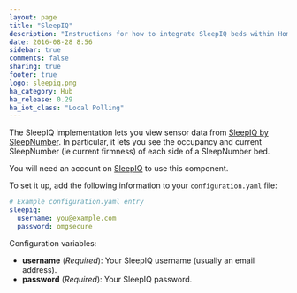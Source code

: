 ```yaml
---
layout: page
title: "SleepIQ"
description: "Instructions for how to integrate SleepIQ beds within Home Assistant."
date: 2016-08-28 8:56
sidebar: true
comments: false
sharing: true
footer: true
logo: sleepiq.png
ha_category: Hub
ha_release: 0.29
ha_iot_class: "Local Polling"
---
```


The SleepIQ implementation lets you view sensor data from [SleepIQ by SleepNumber](http://www.sleepnumber.com/sn/en/sleepiq-sleep-tracker). In particular, it lets you see the occupancy and current SleepNumber (ie current firmness) of each side of a SleepNumber bed.

You will need an account on [SleepIQ](https://sleepiq.sleepnumber.com/) to use this component.

To set it up, add the following information to your `configuration.yaml` file:

```yaml
# Example configuration.yaml entry
sleepiq:
  username: you@example.com
  password: omgsecure
```

Configuration variables:

- **username** (*Required*): Your SleepIQ username (usually an email address).
- **password** (*Required*): Your SleepIQ password.
